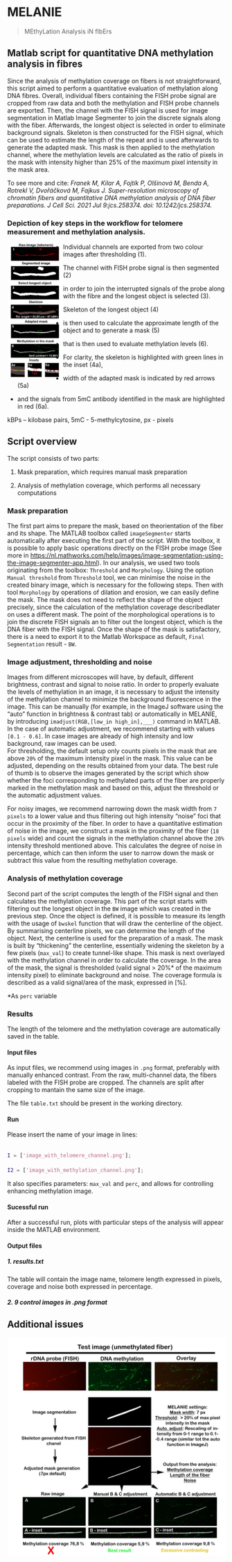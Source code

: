 # MELANIE 

> MEthyLation Analysis iN fIbErs 

  

## Matlab script for quantitative DNA methylation analysis in fibres 

  

Since the analysis of methylation coverage on fibers is not straightforward, this script aimed to perform a quantitative evaluation of methylation along DNA fibres. Overall, individual fibers containing the FISH probe signal are cropped from raw data and both the methylation and FISH probe channels are exported. Then, the channel with the FISH signal is used for image segmentation in Matlab Image Segmenter to join the discrete signals along with the fiber. Afterwards, the longest object is selected in order to eliminate background signals. Skeleton is then constructed for the FISH signal, which can be used to estimate the length of the repeat and is used afterwards to generate the adapted mask. This mask is then applied to the methylation channel, where the methylation levels are calculated as the ratio of pixels in the mask with intensity higher than 25% of the maximum pixel intensity in the mask area.    

  

To see more and cite: *Franek M, Kilar A, Fojtík P, Olšinová M, Benda A, Rotrekl V, Dvořáčková M, Fajkus J. Super-resolution microscopy of chromatin fibers and quantitative DNA methylation analysis of DNA fiber preparations. J Cell Sci. 2021 Jul 9:jcs.258374. doi: 10.1242/jcs.258374.*

   

### Depiction of key steps in the workflow for telomere measurement and methylation analysis.  

  

<img src="./images_readme/pipeline.jpg" width=129 align=left> 

  

* Individual channels are exported from two colour images after thresholding (1). 

* The channel with FISH probe signal is then segmented (2) 

* in order to join the interrupted signals of the probe along with the fibre and the longest object is selected (3).  

* Skeleton of the longest object (4)  

* is then used to calculate the approximate length of the object and to generate a mask (5)  

* that is then used to evaluate methylation levels (6).  

* For clarity, the skeleton is highlighted with green lines in the inset (4a),  

* width of the adapted mask is indicated by red arrows (5a)  

* and the signals from 5mC antibody identified in the mask are highlighted in red (6a).  

  

kBPs – kilobase pairs, 5mC - 5-methylcytosine, px - pixels 

  

 ## Script overview 

 The script consists of two parts: 

1. Mask preparation, which requires manual mask preparation 

2. Analysis of methylation coverage, which performs all necessary computations 

  

### Mask preparation 

The first part aims to prepare the mask, based on theorientation of the fiber and its shape. The MATLAB toolbox called `imageSegmenter` starts automatically after executing the first part of the script. With the toolbox, it is possible to apply basic operations directly on the FISH probe image (See more in https://nl.mathworks.com/help/images/image-segmentation-using-the-image-segmenter-app.html). In our analysis, we used two tools originating from the toolbox: `Threshold` and `Morphology`. Using the option `Manual threshold` from `Threshold` tool, we can minimise the noise in the created binary image, which is necessary for the following steps. Then with tool `Morphology` by operations of dilation and erosion, we can easily define the mask.  The mask does not need to reflect the shape of the object precisely, since the calculation of the methylation coverage describedlater on uses a different mask. The point of the morphological operations is to join the discrete FISH signals an to filter out the longest object, which is the DNA fiber with the FISH signal. Once the shape of the mask is satisfactory, there is a need to export it to the Matlab Workspace as default, `Final Segmentation` result - `BW`.  

### Image adjustment, thresholding and noise ###

Images from different microscopes will have, by default, different brightness, contrast and signal to noise ratio. In order to properly evaluate the levels of methylation in an image, it is necessary to adjust the intensity of the methylation channel to minimize the background fluorescence in the image. This can be manually (for example, in the ImageJ software using the “auto” function in brightness & contrast tab) or automatically in MELANIE, by introducing `imadjust(RGB,[low_in high_in],___)` command in MATLAB. In the case of automatic adjustment, we recommend starting with values `[0.1 - 0.6]`. In case images are already of high intensity and low background, raw images can be used.  
For thresholding, the default setup only counts pixels in the mask that are above `20%` of the maximum intensity pixel in the mask. This value can be adjusted, depending on the results obtained from your data. The best rule of thumb is to observe the images generated by the script which show whether the foci corresponding to methylated parts of the fiber are properly marked in the methylation mask and based on this, adjust the threshold or the automatic adjustment values.    

For noisy images, we recommend narrowing down the mask width from `7 pixels` to a lower value and thus filtering out high intensity “noise” foci that occur in the proximity of the fiber. In order to have a quantitative estimation of noise in the image, we construct a mask in the proximity of the fiber (`18 pixels` wide) and count the signals in the methylation channel above the `20%` intensity threshold mentioned above. This calculates the degree of noise in percentage, which can then inform the user to narrow down the mask or subtract this value from the resulting methylation coverage. 

### Analysis of methylation coverage 

 Second part of the script computes the  length of the FISH signal and then calculates the methylation coverage. This part of the script starts with filtering out the longest object in the `BW` image which was created in the previous step. Once the object is defined, it is possible to measure its length with the usage of `bwskel` function that will draw the centerline of the object. By summarising centerline pixels, we can determine the  length of the object. Next, the centerline is used for the preparation of a mask. The mask is built by “thickening” the centerline, essentially widening the skeleton by a few pixels (`max_val`) to create tunnel-like shape. This mask is next overlayed with the methylation channel in order to calculate the coverage. In the area of the mask, the signal is thresholded (valid signal > 20%* of the maximum intensity pixel) to eliminate background and noise. The coverage formula is described as a valid signal/area of the mask, expressed in [%]. 

  

*As `perc` variable 

### Results 

The length of the telomere and the methylation coverage are automatically saved in the table. 

  

 #### Input files 

As input files, we recommend using images in `.png` format, preferably with manually enhanced contrast. From the raw, multi-channel data, the fibers labeled with the FISH probe are cropped. The channels are split after cropping to mantain the same size of the image.  

The file `table.txt` should be present in the working directory. 

#### Run 

Please insert the name of your image in lines: 

```m 

I = ['image_with_telomere_channel.png']; 

I2 = ['image_with_methylation_channel.png']; 

``` 

It also specifies parameters: `max_val` and `perc`, and allows for controlling enhancing methylation image.

#### Sucessful run

After a successful run, plots with particular steps of the analysis will appear inside the MATLAB environment. 

#### Output files 

##### 1. results.txt
The table will contain the image name, telomere length expressed in pixels, coverage and noise both expressed in percentage.  

##### 2. 9 control images in .png format

  
## Additional issues

<img src="./images_readme/add_info.jpg" align=left> 

